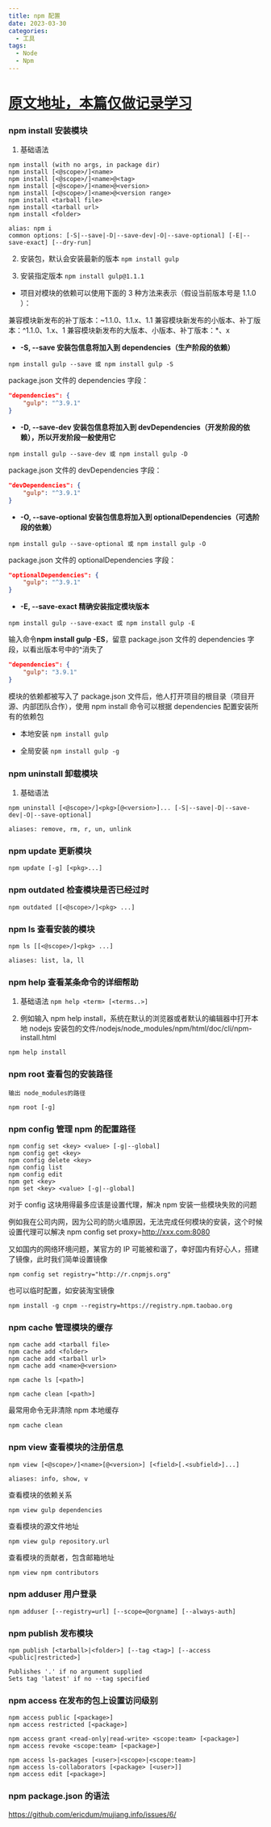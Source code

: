 ```yaml
---
title: npm 配置
date: 2023-03-30
categories:
  - 工具
tags:
  - Node
  - Npm
---
```


# [原文地址，本篇仅做记录学习](https://www.cnblogs.com/PeunZhang/p/5553574.html)

### npm install 安装模块

1. 基础语法

```shell
npm install (with no args, in package dir)
npm install [<@scope>/]<name>
npm install [<@scope>/]<name>@<tag>
npm install [<@scope>/]<name>@<version>
npm install [<@scope>/]<name>@<version range>
npm install <tarball file>
npm install <tarball url>
npm install <folder>

alias: npm i
common options: [-S|--save|-D|--save-dev|-O|--save-optional] [-E|--save-exact] [--dry-run]
```

2. 安装包，默认会安装最新的版本
   `npm install gulp`

3. 安装指定版本
   `npm install gulp@1.1.1`

- 项目对模块的依赖可以使用下面的 3 种方法来表示（假设当前版本号是 1.1.0 ）：

兼容模块新发布的补丁版本：~1.1.0、1.1.x、1.1
兼容模块新发布的小版本、补丁版本：^1.1.0、1.x、1
兼容模块新发布的大版本、小版本、补丁版本：\*、x

- **-S, --save 安装包信息将加入到 dependencies（生产阶段的依赖）**

`npm install gulp --save 或 npm install gulp -S`

package.json 文件的 dependencies 字段：

```json
"dependencies": {
    "gulp": "^3.9.1"
}
```

- **-D, --save-dev 安装包信息将加入到 devDependencies（开发阶段的依赖），所以开发阶段一般使用它**

`npm install gulp --save-dev 或 npm install gulp -D`

package.json 文件的 devDependencies 字段：

```json
"devDependencies": {
    "gulp": "^3.9.1"
}
```

- **-O, --save-optional 安装包信息将加入到 optionalDependencies（可选阶段的依赖）**

`npm install gulp --save-optional 或 npm install gulp -O`

package.json 文件的 optionalDependencies 字段：

```json
"optionalDependencies": {
    "gulp": "^3.9.1"
}
```

- **-E, --save-exact 精确安装指定模块版本**

`npm install gulp --save-exact 或 npm install gulp -E`

输入命令**npm install gulp -ES**，留意 package.json 文件的 dependencies 字段，以看出版本号中的^消失了

```json
"dependencies": {
    "gulp": "3.9.1"
}
```

模块的依赖都被写入了 package.json 文件后，他人打开项目的根目录（项目开源、内部团队合作），使用 npm install 命令可以根据 dependencies 配置安装所有的依赖包

- 本地安装 `npm install gulp`

- 全局安装 `npm install gulp -g`

### npm uninstall 卸载模块

1. 基础语法

```
npm uninstall [<@scope>/]<pkg>[@<version>]... [-S|--save|-D|--save-dev|-O|--save-optional]

aliases: remove, rm, r, un, unlink
```

### npm update 更新模块

    npm update [-g] [<pkg>...]

### npm outdated 检查模块是否已经过时

    npm outdated [[<@scope>/]<pkg> ...]

### npm ls 查看安装的模块

```
npm ls [[<@scope>/]<pkg> ...]

aliases: list, la, ll
```

### npm help 查看某条命令的详细帮助

1. 基础语法
   `npm help <term> [<terms..>]`

2. 例如输入 npm help install，系统在默认的浏览器或者默认的编辑器中打开本地 nodejs 安装包的文件/nodejs/node_modules/npm/html/doc/cli/npm-install.html

`npm help install`

### npm root 查看包的安装路径

    输出 node_modules的路径

    npm root [-g]

### npm config 管理 npm 的配置路径

    npm config set <key> <value> [-g|--global]
    npm config get <key>
    npm config delete <key>
    npm config list
    npm config edit
    npm get <key>
    npm set <key> <value> [-g|--global]

对于 config 这块用得最多应该是设置代理，解决 npm 安装一些模块失败的问题

例如我在公司内网，因为公司的防火墙原因，无法完成任何模块的安装，这个时候设置代理可以解决
npm config set proxy=http://xxx.com:8080

又如国内的网络环境问题，某官方的 IP 可能被和谐了，幸好国内有好心人，搭建了镜像，此时我们简单设置镜像

    npm config set registry="http://r.cnpmjs.org"

也可以临时配置，如安装淘宝镜像

    npm install -g cnpm --registry=https://registry.npm.taobao.org

### npm cache 管理模块的缓存

    npm cache add <tarball file>
    npm cache add <folder>
    npm cache add <tarball url>
    npm cache add <name>@<version>

    npm cache ls [<path>]

    npm cache clean [<path>]

最常用命令无非清除 npm 本地缓存

    npm cache clean

### npm view 查看模块的注册信息

    npm view [<@scope>/]<name>[@<version>] [<field>[.<subfield>]...]

    aliases: info, show, v

查看模块的依赖关系

    npm view gulp dependencies

查看模块的源文件地址

    npm view gulp repository.url

查看模块的贡献者，包含邮箱地址

    npm view npm contributors

### npm adduser 用户登录

    npm adduser [--registry=url] [--scope=@orgname] [--always-auth]

### npm publish 发布模块

    npm publish [<tarball>|<folder>] [--tag <tag>] [--access <public|restricted>]

    Publishes '.' if no argument supplied
    Sets tag 'latest' if no --tag specified

### npm access 在发布的包上设置访问级别

    npm access public [<package>]
    npm access restricted [<package>]

    npm access grant <read-only|read-write> <scope:team> [<package>]
    npm access revoke <scope:team> [<package>]

    npm access ls-packages [<user>|<scope>|<scope:team>]
    npm access ls-collaborators [<package> [<user>]]
    npm access edit [<package>]

### npm package.json 的语法

https://github.com/ericdum/mujiang.info/issues/6/
